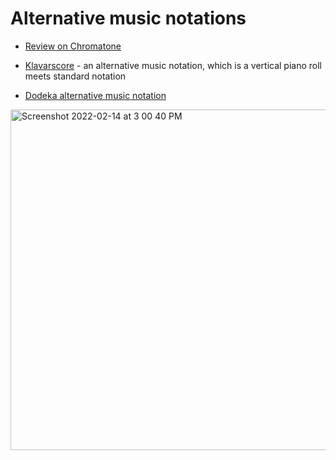 Alternative music notations
===

- [Review on Chromatone](https://chromatone.center/theory/notes/alternative/)

- [Klavarscore](https://www.klavarscore.org/en/klavarscore) - an alternative music notation, which is a vertical piano roll meets standard notation

- [Dodeka alternative music notation](https://www.dodekamusic.com/learn/alternative-music-notation/)

<img width="545" alt="Screenshot 2022-02-14 at 3 00 40 PM" src="https://user-images.githubusercontent.com/1491908/153860616-4befef29-7b86-47a0-a538-16f4fd47bf91.png">
